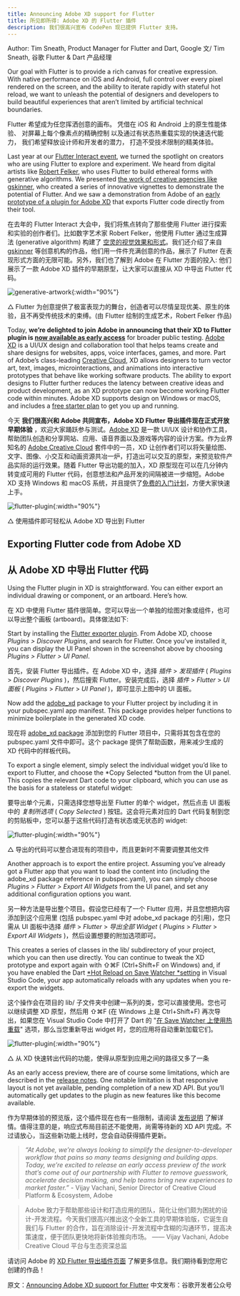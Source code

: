 ```yaml
---
title: Announcing Adobe XD support for Flutter
title: 所见即所得: Adobe XD 的 Flutter 插件
description: 我们很高兴宣布 CodePen 现已提供 Flutter 支持。
---
```


Author: Tim Sneath, Product Manager for Flutter and Dart, Google
文/ Tim Sneath, 谷歌 Flutter & Dart 产品经理

Our goal with Flutter is to provide a rich canvas for creative expression. With native performance on iOS and Android, full control over every pixel rendered on the screen, and the ability to iterate rapidly with stateful hot reload, we want to unleash the potential of designers and developers to build beautiful experiences that aren’t limited by artificial technical boundaries.

Flutter 希望成为任您挥洒创意的画布。
凭借在 iOS 和 Android 上的原生性能体验、
对屏幕上每个像素点的精确控制
以及通过有状态热重载实现的快速迭代能力，
我们希望释放设计师和开发者的潜力，
打造不受技术限制的精美体验。

Last year at our [Flutter Interact event](https://www.youtube.com/watch?v=HjZxyTJzvYg&feature=emb_logo), we turned the spotlight on creators who are using Flutter to explore and experiment. We heard from digital artists like [Robert Felker](https://www.youtube.com/watch?v=DEppSs_ko48), who uses Flutter to build ethereal forms with generative algorithms. We presented [the work of creative agencies like gskinner](https://flutter.gskinner.com/), who created a series of innovative vignettes to demonstrate the potential of Flutter. And we saw a demonstration from Adobe of an [early prototype of a plugin for Adobe XD](https://www.youtube.com/watch?v=ukLBCRBlIkk&feature=youtu.be&t=3652) that exports Flutter code directly from their tool.

在去年的 Flutter Interact 大会中，我们将焦点转向了那些使用 Flutter 进行探索和实验的创作者们。比如数字艺术家 Robert Felker，他使用 Flutter 通过生成算法 (generative algorithm) 构建了 [空灵的视觉效果和形式](https://v.youku.com/v_show/id_XNDQ2ODg0OTYxMg==.html)。我们还介绍了来自 [gskinner](https://flutter.gskinner.com/) 等创意机构的作品，他们用一件件充满创意的作品，展示了 Flutter 在表现形式方面的无限可能。另外，我们也了解到 Adobe 在 Flutter 方面的投入: 他们展示了一款 Adobe XD 插件的早期原型，让大家可以直接从 XD 中导出 Flutter 代码。

![generative-artwork](https://files.flutter-io.cn/posts/flutter-cn/2020/announcing-adobe-xd-support-for-flutter/generative-artwork.png){:width="90%"}

△ Flutter 为创意提供了极富表现力的舞台，创造者可以尽情呈现优美、原生的体验，且不再受传统技术的束缚。(由 Flutter 绘制的生成艺术，Robert Felker 作品)

Today, **we’re delighted to join Adobe in announcing that their XD to Flutter plugin is [now available as early access](https://adobe.com/go/xd_plugins_discover_plugin?pluginId=6eaf77ea)** for broader public testing. [Adobe XD](https://www.adobe.com/products/xd.html) is a UI/UX design and collaboration tool that helps teams create and share designs for websites, apps, voice interfaces, games, and more. Part of Adobe’s class-leading [Creative Cloud](https://www.adobe.com/creativecloud.html), XD allows designers to turn vector art, text, images, microinteractions, and animations into interactive prototypes that behave like working software products. The ability to export designs to Flutter further reduces the latency between creative ideas and product development, as an XD prototype can now become working Flutter code within minutes. Adobe XD supports design on Windows or macOS, and includes a [free starter plan](https://www.adobe.com/products/xd/compare-plans.html) to get you up and running.

今天 **我们很高兴和 Adobe 共同宣布，Adobe XD Flutter 导出插件现在正式开放早期体验** ，欢迎大家踊跃参与测试。[Adobe XD](https://www.adobe.com/products/xd.html) 是一款 UI/UX 设计和协作工具，帮助团队创造和分享网站、应用、语音界面以及游戏等内容的设计方案。作为业界知名的 [Adobe Creative Cloud](https://www.adobe.com/creativecloud.html) 套件中的一员，XD 让创作者们可以将矢量绘图、文字、图像、小交互和动画资源共冶一炉，打造出可以交互的原型，来预览软件产品实际的运行效果。随着 Flutter 导出功能的加入，XD 原型现在可以在几分钟内转变成可用的 Flutter 代码，创意想法和产品开发的间隔被进一步缩短。Adobe XD 支持 Windows 和 macOS 系统，并且提供了[免费的入门计划](https://www.adobe.com/products/xd/compare-plans.html)，方便大家快速上手。

![flutter-plugin](https://files.flutter-io.cn/posts/flutter-cn/2020/announcing-adobe-xd-support-for-flutter/flutter-plugin.png){:width="90%"}

△ 使用插件即可轻松从 Adobe XD 导出到 Flutter

## Exporting Flutter code from Adobe XD

## 从 Adobe XD 中导出 Flutter 代码

Using the Flutter plugin in XD is straightforward. You can either export an individual drawing or component, or an artboard. Here’s how.

在 XD 中使用 Flutter 插件很简单。您可以导出一个单独的绘图对象或组件，也可以导出整个画板 (artboard)。具体做法如下:

Start by installing the [Flutter exporter plugin](https://adobe.com/go/xd_plugins_discover_plugin?pluginId=6eaf77ea). From Adobe XD, choose *Plugins > Discover Plugins*, and search for Flutter. Once you’ve installed it, you can display the UI Panel shown in the screenshot above by choosing *Plugins > Flutter > UI Panel*.

首先，安装 Flutter 导出插件。在 Adobe XD 中，选择 *插件* > *发现插件* ( *Plugins* > *Discover Plugins* )，然后搜索 Flutter。安装完成后，选择 *插件* > *Flutter* > *UI 面板* ( *Plugins* > *Flutter* > *UI Panel* )，即可显示上图中的 UI 面板。

Now add the [adobe_xd](https://pub.dev/packages/adobe_xd) package to your Flutter project by including it in your pubspec.yaml app manifest. This package provides helper functions to minimize boilerplate in the generated XD code.

现在将 [adobe_xd package](https://pub.flutter-io.cn/packages/adobe_xd) 添加到您的 Flutter 项目中，只需将其包含在您的 pubspec.yaml 文件中即可。这个 package 提供了帮助函数，用来减少生成的 XD 代码中的样板代码。

To export a single element, simply select the individual widget you’d like to export to Flutter, and choose the *Copy Selected *button from the UI panel. This copies the relevant Dart code to your clipboard, which you can use as the basis for a stateless or stateful widget:

要导出单个元素，只需选择您想导出至 Flutter 的单个 widget，然后点击 UI 面板中的 *复制所选项* ( *Copy Selected* ) 按钮。这会将元素对应的 Dart 代码复制到您的剪贴板中，您可以基于这些代码打造有状态或无状态的 widget:

![flutter-plugin](https://files.flutter-io.cn/posts/flutter-cn/2020/announcing-adobe-xd-support-for-flutter/export-demo.png){:width="90%"}

△ 导出的代码可以整合进现有的项目中，而且更新时不需要调整其他文件

Another approach is to export the entire project. Assuming you’ve already got a Flutter app that you want to load the content into (including the adobe_xd package reference in pubspec.yaml), you can simply choose *Plugins > Flutter > Export All Widgets* from the UI panel, and set any additional configuration options you want.

另一种方法是导出整个项目。假设您已经有了一个 Flutter 应用，并且您想把内容添加到这个应用里 (包括 pubspec.yaml 中对 adobe_xd package 的引用)，您只需从 UI 面板中选择 *插件* > *Flutter* > *导出全部 Widget* ( *Plugins* > *Flutter* > *Export All Widgets* )，然后设置想要的附加选项即可。

This creates a series of classes in the lib/ subdirectory of your project, which you can then use directly. You can continue to tweak the XD prototype and export again with ⇧⌘F (Ctrl+Shift+F on Windows) and, if you have enabled the Dart [*Hot Reload on Save Watcher *setting](https://dartcode.org/docs/settings/#dartpreviewhotreloadonsavewatcher) in Visual Studio Code, your app automatically reloads with any updates when you re-export the widgets.

这个操作会在项目的 lib/ 子文件夹中创建一系列的类，您可以直接使用。您也可以继续调整 XD 原型，然后用 ⇧⌘F (在 Windows 上是 Ctrl+Shift+F) 再次导出，如果您在 Visual Studio Code 中打开了 Dart 的 "[在 Save Watcher 上使用热重载](https://dartcode.org/docs/settings/#dartpreviewhotreloadonsavewatcher)" 选项，那么当您重新导出 widget 时，您的应用将自动重新加载它们。

![flutter-plugin](https://files.flutter-io.cn/posts/flutter-cn/2020/announcing-adobe-xd-support-for-flutter/live-demo.png){:width="90%"}

△ 从 XD 快速转出代码的功能，使得从原型到应用之间的路径又多了一条

As an early access preview, there are of course some limitations, which are described in the [release notes](https://github.com/AdobeXD/xd-to-flutter-plugin/blob/master/README.md). One notable limitation is that responsive layout is not yet available, pending completion of a new XD API. But you’ll automatically get updates to the plugin as new features like this become available.

作为早期体验的预览版，这个插件现在也有一些限制，请阅读 [发布说明](https://github.com/AdobeXD/xd-to-flutter-plugin/blob/master/README.md#using-this-plugin) 了解详情。值得注意的是，响应式布局目前还不能使用，尚需等待新的 XD API 完成。不过请放心，当这些新功能上线时，您会自动获得插件更新。

>  *“At Adobe, we’re always looking to simplify the designer-to-developer workflow that pains so many teams designing and building apps. Today, we’re excited to release an early access preview of the work that’s come out of our partnership with Flutter to remove guesswork, accelerate decision making, and help teams bring new experiences to market faster.”* - Vijay Vachani, Senior Director of Creative Cloud Platform & Ecosystem, Adobe

> Adobe 致力于帮助那些设计和打造应用的团队，简化让他们颇为困扰的设计-开发流程。今天我们很高兴推出这个全新工具的早期体验版，它诞生自我们与 Flutter 的合作，旨在消除设计-开发流程中含糊的沟通环节，提高决策速度，便于团队更快地将新体验推向市场。
—— Vijay Vachani, Adobe Creative Cloud 平台与生态资深总监

请访问 Adobe 的 [XD Flutter 导出插件页面](https://github.com/AdobeXD/xd-to-flutter-plugin) 了解更多信息。我们期待看到您用它创建的作品！

原文：[Announcing Adobe XD support for Flutter](https://medium.com/flutter/announcing-adobe-xd-support-for-flutter-4b3dd55ff40e) 
中文发布：谷歌开发者公众号
